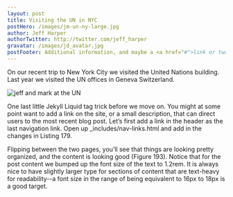 ```yaml
---
layout: post
title: Visiting the UN in NYC
postHero: /images/jm-un-ny-large.jpg
author: Jeff Harper
authorTwitter: http://twitter.com/jeff_harper
gravatar: /images/jd_avatar.jpg
postFooter: Additional information, and maybe a <a href="#">link or two</a>
---
```


On our recent trip to New York City we visited the United Nations building.  Last year we visited the UN offices in Geneva Switzerland.

<img class="pull-left" src="/images/Jim-un-ny-small.jpg"
     alt="jeff and mark at the UN">

One last little Jekyll Liquid tag trick before we move on. You might at some point want to add a link on the site, or a small description, that can direct users to the most recent blog post. Let’s first add a link in the header as the last navigation link. Open up _includes/nav-links.html and add in the changes in Listing 179.

Flipping between the two pages, you’ll see that things are looking pretty organized, and the content is looking good (Figure 193). Notice that for the post content we bumped up the font size of the text to 1.2rem. It is always nice to have slightly larger type for sections of content that are text-heavy for readability--a font size in the range of being equivalent to 16px to 18px is a good target.